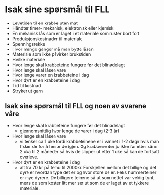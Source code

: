 # Isak sine spørsmål til FLL
- Levetiden til en krabbe uten mat
- Håndter timer- mekanisk, elektronisk eller kjemisk 
- En mekanisk lås som er laget i et materiale som ruster bort fort
- Produksjonskostnader til materiale
- Spenningsrekke
- Hvor mange ganger må man bytte låsen
- Materiale som ikke påvirker brukstiden 
- Hvilke materiale 
- Hvor lenge skal krabbeteine fungere før det blir ødelagt
- Hvor lenge skal låsen vare
- Hvor lenge varer en krabbeteine i dag
- Hvor dyrt er en krabbeteine i dag
- Tid til kostnad
- Stryker ut garn

## Isak sine spørsmål til FLL og noen av svarene våre
- Hvor lenge skal krabbeteine fungere før det blir ødelagt
  - gjennomsnittlig hvor lenge de varer i dag (2-3 år)
- Hvor lenge skal låsen vare 
  - vi tenker ca 1 uke fordi krabbeteinene er i vannet i 1-2 døgn hvis man fisker de for å hente de igjen. Og krabbene dør jo ikke før etter sånn 2 uka til 2 måneder så hvis de slipper ut etter 1 uke så kan de fortsatt overleve.
- Hvor dyrt er en krabbeteine i dag
   - alt fra 70 kr på temu til 2000kr. Forskjellen mellom det billige og det dyre er hvordan type det er og hvor store de er. Feks hummerteiner er mye dyrere. De billigere teinene så ut som nettet var veldig tynt, mens de som koster litt mer ser ut som de er laget av et tykkere materiale. 
